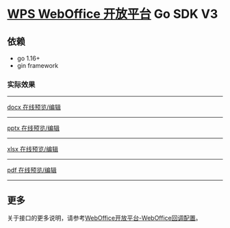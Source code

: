 # [WPS WebOffice 开放平台](https://solution.wps.cn) Go SDK V3

## 依赖

- go 1.16+
- gin framework

### 实际效果

--- --
[docx 在线预览/编辑](https://qnfile.ljserver.cn/weboffice/docx.html)
-- -------------------------------------------
[pptx 在线预览/编辑](https://qnfile.ljserver.cn/weboffice/pptx.html)
-- -------------------------------------------
[xlsx 在线预览/编辑](https://qnfile.ljserver.cn/weboffice/xlsx.html)
-- -------------------------------------------
[pdf 在线预览/编辑](https://qnfile.ljserver.cn/weboffice/pdf.html)
--- --


## 更多

关于接口的更多说明，请参考[WebOffice开放平台-WebOffice回调配置](https://solution.wps.cn/docs/callback/summary.html)。